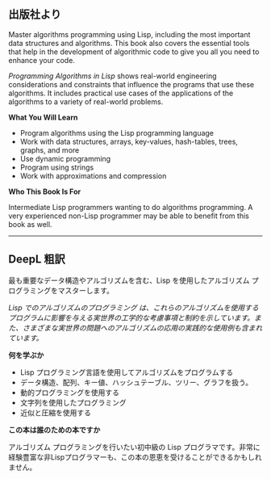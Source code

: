 ## 出版社より

Master algorithms programming using Lisp, including the most important data structures and algorithms. This book also covers the essential tools that help in the development of algorithmic code to give you all you need to enhance your code.

_Programming Algorithms in Lisp_ shows real-world engineering considerations and constraints that influence the programs that use these algorithms. It includes practical use cases of the applications of the algorithms to a variety of real-world problems.

**What You Will Learn**

- Program algorithms using the Lisp programming language
- Work with data structures, arrays, key-values, hash-tables, trees, graphs, and more
- Use dynamic programming
- Program using strings
- Work with approximations and compression

**Who This Book Is For**

Intermediate Lisp programmers wanting to do algorithms programming. A very experienced non-Lisp programmer may be able to benefit from this book as well.

---

## DeepL 粗訳

最も重要なデータ構造やアルゴリズムを含む、Lisp を使用したアルゴリズム プログラミングをマスターします。

_Lisp でのアルゴリズムのプログラミング_ _は、これらのアルゴリズムを使用するプログラムに影響を与える実世界の工学的な考慮事項と制約を示しています。また、さまざまな実世界の問題へのアルゴリズムの応用の実践的な使用例も含まれています。_

**何を学ぶか**

- Lisp プログラミング言語を使用してアルゴリズムをプログラムする
- データ構造、配列、キー値、ハッシュテーブル、ツリー、グラフを扱う。
- 動的プログラミングを使用する
- 文字列を使用したプログラミング
- 近似と圧縮を使用する

**この本は誰のための本ですか**

アルゴリズム プログラミングを行いたい初中級の Lisp プログラマです。非常に経験豊富な非Lispプログラマーも、この本の恩恵を受けることができるかもしれません。
